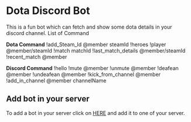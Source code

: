 # Dota Discord Bot

This is a fun bot which can fetch and show some dota details in your discord channel.
List of Command

**Dota Command**
!add_Steam_Id @member steamId
!heroes
!player @member/steamId
!match matchId
!last_match_details @member/steamId
!recent_match @member

**Discord Command**
!hello
!mute @member
!unmute @member
!deafean @member
!undeafean @member
!kick_from_channel @member
!add_in_channel @member channelName

## Add bot in your server

To add a bot in your server 
click on [HERE](https://discord.com/api/oauth2/authorize?client_id=820657659342356530&permissions=156796177472&scope=bot) and add it to one of your server. 
